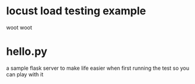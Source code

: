 # locust load testing example 
woot woot

# hello.py 
a sample flask server to make life easier when first running the test so you can play with it
